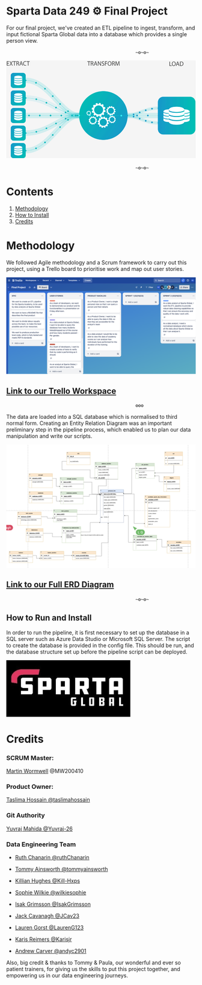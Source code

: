 # Sparta Data 249 ⚙ Final Project 


For our final project, we've created an ETL pipeline to ingest, transform, and input fictional Sparta Global data into a database which provides a single person view.



                                                    ~⚙~⚙~

![ETL Gif](./images/etl-pipeline.gif)

                                                    ~⚙~⚙~

# Contents

1. [Methodology](#methodology)
2. [How to Install](#howto)
3. [Credits](#credits)

<a name="methodology"></a>
#  Methodology

We followed Agile methodology and a Scrum framework to carry out this project, using  a Trello board to prioritise work and map out user stories.   
    

![Screenshot of our Trello Board](./images/trello-board.png)

## <a href= "https://trello.com/b/r6ubxE2s/final-project">Link to our Trello Workspace</a>

                                                    ⚙⚙⚙


The data are loaded into a SQL database which is normalised to third normal form. Creating an Entity Relation Diagram was an important preliminary step in the pipeline process, which enabled us to plan our data manipulation and write our scripts. 

![Screenshot of our ERD](./images/erd.png)


## <a href= "https://drive.google.com/file/d/1ooZ4fmxefSlmGnYa4AS6cw7-YV5a2VI2/view?usp=sharing">Link to our Full ERD Diagram</a>

                                                    ~⚙~⚙~

<a name="howto"></a>
## How to Run and Install

In order to run the pipeline, it is first necessary to set up the database in a SQL server such as Azure Data Studio or Microsoft SQL Server. The script to create the database is provided in the config file. This should be run, and the database structure set up before the pipeline script can be deployed. 

![Sparta](./images/sparta-global.webp)

<a name="credits"></a>
# Credits


### SCRUM Master: 
<a href= "https://www.github.com/MW200410)">Martin Wormwell</a> @MW200410



### Product Owner: 
<a href= "https://www.github.com/taslimahossain)">Taslima Hossain @taslimahossain</a> 

### Git Authority

<a href= "https://www.github.com/Yuvraj-26)">Yuvraj Mahida @Yuvraj-26</a>



### Data Engineering Team

- <a href= "https://www.github.com/ruthChanarin)">Ruth Chanarin @ruthChanarin </a>

- <a href= "https://www.github.com/tommyainsworth)">Tommy Ainsworth @tommyainsworth </a>

- <a href= "https://www.github.com/Kill-Hxps)">Killian Hughes @Kill-Hxps </a>

- <a href= "https://www.github.com/wilkiesophie)">Sophie Wilkie @wilkiesophie </a>

- <a href= "https://www.github.com/IsakGrimsson)">Isak Grimsson @IsakGrimsson </a>

- <a href= "https://www.github.com/JCav23)">Jack Cavanagh @JCav23 </a>

- <a href= "https://www.github.com/LaurenG123)">Lauren Gorst @LaurenG123 </a>

- <a href= "https://www.github.com/Karisjr)">Karis Reimers @Karisjr </a>

- <a href= "https://www.github.com/andyc2901)">Andrew Carver @andyc2901 </a>


Also, big credit & thanks to Tommy & Paula, our wonderful and ever so patient trainers, for giving us the skills to put this project together, and empowering us in our data engineering journeys. 

